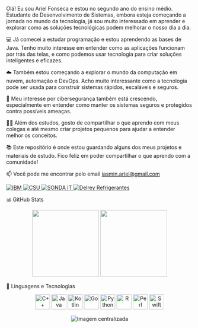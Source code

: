 Olá! Eu sou Ariel Fonseca e estou no segundo ano do ensino médio. Estudante de Desenvolvimento de Sistemas, embora esteja começando a jornada no mundo da tecnologia, já sou muito interessado em aprender e explorar como as soluções tecnológicas podem melhorar o nosso dia a dia.

💻 Já comecei a estudar programação e estou aprendendo as bases de Java. Tenho muito interesse em entender como as aplicações funcionam por trás das telas, e como podemos usar tecnologia para criar soluções inteligentes e eficazes.

☁️ Também estou começando a explorar o mundo da computação em nuvem, automação e DevOps. Acho muito interessante como a tecnologia pode ser usada para construir sistemas rápidos, escaláveis e seguros.

🔐 Meu interesse por cibersegurança também está crescendo, especialmente em entender como manter os sistemas seguros e protegidos contra possíveis ameaças.

👨‍🏫 Além dos estudos, gosto de compartilhar o que aprendo com meus colegas e até mesmo criar projetos pequenos para ajudar a entender melhor os conceitos.

📚 Este repositório é onde estou guardando alguns dos meus projetos e materiais de estudo. Fico feliz em poder compartilhar o que aprendo com a comunidade!

📫 Você pode me encontrar pelo email iasmin.ariel@gmail.com


<p align="left"> <a href="https://www.ibm.com" target="_blank"> <img src="https://img.shields.io/badge/IBM-0530AD?style=for-the-badge&logo=IBM&logoColor=white" alt="IBM" /> </a> <a href="https://www.csu.com.br/" target="_blank"> <img src="https://img.shields.io/badge/CSU-002E5D?style=for-the-badge&logoColor=white" alt="CSU" /> </a> <a href="https://www.sonda.com/" target="_blank"> <img src="https://img.shields.io/badge/SONDA--IT-000000?style=for-the-badge&logoColor=white" alt="SONDA IT" /> </a> <a href="https://delreyrefrigerantes.com.br/" target="_blank"> <img src="https://img.shields.io/badge/Delrey_Refrigerantes-228B22?style=for-the-badge&logoColor=white" alt="Delrey Refrigerantes" /> </a> </p>
📊 GitHub Stats
<p align="center"> <img height="180em" src="https://github-readme-stats.vercel.app/api?username=arielfonseca237&show_icons=true&theme=tokyonight&hide_title=false" /> <img height="180em" src="https://github-readme-stats.vercel.app/api/top-langs/?username=arielfonseca237&layout=compact&theme=tokyonight" /> </p>
🚀 Linguagens e Tecnologias
<p align="center"> <img src="https://cdn.jsdelivr.net/gh/devicons/devicon/icons/cplusplus/cplusplus-original.svg" height="40" alt="C++" /> <img src="https://cdn.jsdelivr.net/gh/devicons/devicon/icons/java/java-original.svg" height="40" alt="Java" /> <img src="https://cdn.jsdelivr.net/gh/devicons/devicon/icons/kotlin/kotlin-original.svg" height="40" alt="Kotlin" /> <img src="https://cdn.jsdelivr.net/gh/devicons/devicon/icons/go/go-original.svg" height="40" alt="Go" /> <img src="https://cdn.jsdelivr.net/gh/devicons/devicon/icons/python/python-original.svg" height="40" alt="Python" /> <img src="https://cdn.jsdelivr.net/gh/devicons/devicon/icons/r/r-original.svg" height="40" alt="R" /> <img src="https://cdn.jsdelivr.net/gh/devicons/devicon/icons/perl/perl-original.svg" height="40" alt="Perl" /> <img src="https://cdn.jsdelivr.net/gh/devicons/devicon/icons/swift/swift-original.svg" height="40" alt="Swift" /> </p>
<p align="center"> <img src="https://github.com/user-attachments/assets/d1285ea5-983e-405e-a17e-53673b2a3041" alt="Imagem centralizada" /> </p>
